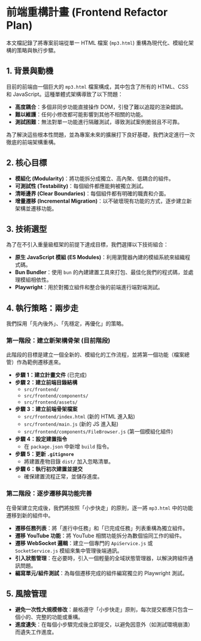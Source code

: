 # 前端重構計畫 (Frontend Refactor Plan)

本文檔記錄了將專案前端從單一 HTML 檔案 (`mp3.html`) 重構為現代化、模組化架構的策略與執行步驟。

## 1. 背景與動機

目前的前端由一個巨大的 `mp3.html` 檔案構成，其中包含了所有的 HTML、CSS 和 JavaScript。這種單體式架構導致了以下問題：

- **高度耦合**：多個非同步功能直接操作 DOM，引發了難以追蹤的渲染錯誤。
- **難以維護**：任何小修改都可能影響到其他不相關的功能。
- **測試困難**：無法對單一功能進行隔離測試，導致測試案例脆弱且不可靠。

為了解決這些根本性問題，並為專案未來的擴展打下良好基礎，我們決定進行一次徹底的前端架構重構。

## 2. 核心目標

- **模組化 (Modularity)**：將功能拆分成獨立、高內聚、低耦合的組件。
- **可測試性 (Testability)**：每個組件都應能夠被獨立測試。
- **清晰邊界 (Clear Boundaries)**：每個組件都有明確的職責和介面。
- **增量遷移 (Incremental Migration)**：以不破壞現有功能的方式，逐步建立新架構並遷移功能。

## 3. 技術選型

為了在不引入重量級框架的前提下達成目標，我們選擇以下技術組合：

- **原生 JavaScript 模組 (ES Modules)**：利用瀏覽器內建的模組系統來組織程式碼。
- **Bun Bundler**：使用 `bun` 的內建建置工具來打包、最佳化我們的程式碼，並處理模組相依性。
- **Playwright**：用於對獨立組件和整合後的前端進行端對端測試。

## 4. 執行策略：兩步走

我們採用「先內後外」、「先穩定，再優化」的策略。

### 第一階段：建立新架構骨架 (目前階段)

此階段的目標是建立一個全新的、模組化的工作流程，並將第一個功能（檔案總管）作為範例遷移進來。

- **步驟 1：建立計畫文件** (已完成)
- **步驟 2：建立前端目錄結構**
  - `src/frontend/`
  - `src/frontend/components/`
  - `src/frontend/assets/`
- **步驟 3：建立前端骨架檔案**
  - `src/frontend/index.html` (新的 HTML 進入點)
  - `src/frontend/main.js` (新的 JS 進入點)
  - `src/frontend/components/FileBrowser.js` (第一個模組化組件)
- **步驟 4：設定建置指令**
  - 在 `package.json` 中新增 `build` 指令。
- **步驟 5：更新 `.gitignore`**
  - 將建置產物目錄 `dist/` 加入忽略清單。
- **步驟 6：執行初次建置並提交**
  - 確保建置流程正常，並儲存進度。

### 第二階段：逐步遷移與功能完善

在骨架建立完成後，我們將按照「小步快走」的原則，逐一將 `mp3.html` 中的功能遷移到新的組件中。

- **遷移任務列表**：將「進行中任務」和「已完成任務」列表重構為獨立組件。
- **遷移 YouTube 功能**：將 YouTube 相關功能拆分為數個協同工作的組件。
- **遷移 WebSocket 邏輯**：建立一個專門的 `ApiService.js` 或 `SocketService.js` 模組來集中管理後端通訊。
- **引入狀態管理**：在必要時，引入一個輕量的全域狀態管理器，以解決跨組件通訊問題。
- **編寫單元/組件測試**：為每個遷移完成的組件編寫獨立的 Playwright 測試。

## 5. 風險管理

- **避免一次性大規模修改**：嚴格遵守「小步快走」原則，每次提交都應只包含一個小的、完整的功能或重構。
- **進度遺失**：在每個小步驟完成後立即提交，以避免因意外（如測試環境崩潰）而遺失工作進度。
